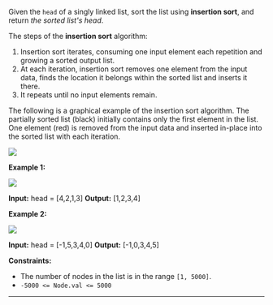 Given the `head` of a singly linked list, sort the list using **insertion sort**, and return _the sorted list's head_.

The steps of the **insertion sort** algorithm:

1. Insertion sort iterates, consuming one input element each repetition and growing a sorted output list.
2. At each iteration, insertion sort removes one element from the input data, finds the location it belongs within the sorted list and inserts it there.
3. It repeats until no input elements remain.

The following is a graphical example of the insertion sort algorithm. The partially sorted list (black) initially contains only the first element in the list. One element (red) is removed from the input data and inserted in-place into the sorted list with each iteration.

![](https://upload.wikimedia.org/wikipedia/commons/0/0f/Insertion-sort-example-300px.gif)

**Example 1:**

![](https://assets.leetcode.com/uploads/2021/03/04/sort1linked-list.jpg)

**Input:** head = [4,2,1,3]
**Output:** [1,2,3,4]

**Example 2:**

![](https://assets.leetcode.com/uploads/2021/03/04/sort2linked-list.jpg)

**Input:** head = [-1,5,3,4,0]
**Output:** [-1,0,3,4,5]

**Constraints:**

- The number of nodes in the list is in the range `[1, 5000]`.
- `-5000 <= Node.val <= 5000`

---

```java

```